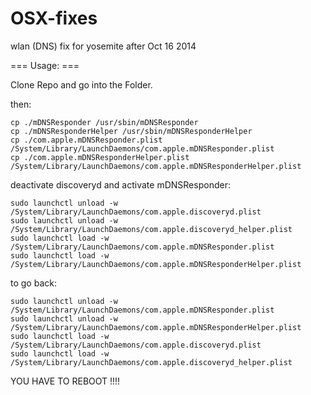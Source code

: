 # OSX-fixes
wlan (DNS) fix for yosemite after Oct 16 2014 


=== Usage: ===

Clone Repo and go into the Folder.

then:
```
cp ./mDNSResponder /usr/sbin/mDNSResponder
cp ./mDNSResponderHelper /usr/sbin/mDNSResponderHelper
cp ./com.apple.mDNSResponder.plist /System/Library/LaunchDaemons/com.apple.mDNSResponder.plist
cp ./com.apple.mDNSResponderHelper.plist /System/Library/LaunchDaemons/com.apple.mDNSResponderHelper.plist
```


deactivate discoveryd and activate mDNSResponder:
```
sudo launchctl unload -w /System/Library/LaunchDaemons/com.apple.discoveryd.plist
sudo launchctl unload -w /System/Library/LaunchDaemons/com.apple.discoveryd_helper.plist
sudo launchctl load -w /System/Library/LaunchDaemons/com.apple.mDNSResponder.plist
sudo launchctl load -w /System/Library/LaunchDaemons/com.apple.mDNSResponderHelper.plist
```

to go back:
```
sudo launchctl unload -w /System/Library/LaunchDaemons/com.apple.mDNSResponder.plist
sudo launchctl unload -w /System/Library/LaunchDaemons/com.apple.mDNSResponderHelper.plist
sudo launchctl load -w /System/Library/LaunchDaemons/com.apple.discoveryd.plist
sudo launchctl load -w /System/Library/LaunchDaemons/com.apple.discoveryd_helper.plist
```

YOU HAVE TO REBOOT !!!!

